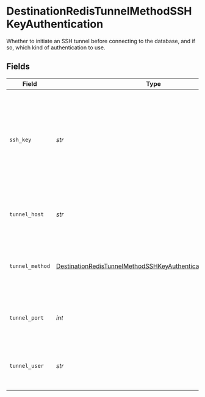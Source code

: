 # DestinationRedisTunnelMethodSSHKeyAuthentication

Whether to initiate an SSH tunnel before connecting to the database, and if so, which kind of authentication to use.


## Fields

| Field                                                                                                                                               | Type                                                                                                                                                | Required                                                                                                                                            | Description                                                                                                                                         | Example                                                                                                                                             |
| --------------------------------------------------------------------------------------------------------------------------------------------------- | --------------------------------------------------------------------------------------------------------------------------------------------------- | --------------------------------------------------------------------------------------------------------------------------------------------------- | --------------------------------------------------------------------------------------------------------------------------------------------------- | --------------------------------------------------------------------------------------------------------------------------------------------------- |
| `ssh_key`                                                                                                                                           | *str*                                                                                                                                               | :heavy_check_mark:                                                                                                                                  | OS-level user account ssh key credentials in RSA PEM format ( created with ssh-keygen -t rsa -m PEM -f myuser_rsa )                                 |                                                                                                                                                     |
| `tunnel_host`                                                                                                                                       | *str*                                                                                                                                               | :heavy_check_mark:                                                                                                                                  | Hostname of the jump server host that allows inbound ssh tunnel.                                                                                    |                                                                                                                                                     |
| `tunnel_method`                                                                                                                                     | [DestinationRedisTunnelMethodSSHKeyAuthenticationTunnelMethod](../../models/shared/destinationredistunnelmethodsshkeyauthenticationtunnelmethod.md) | :heavy_check_mark:                                                                                                                                  | Connect through a jump server tunnel host using username and ssh key                                                                                |                                                                                                                                                     |
| `tunnel_port`                                                                                                                                       | *int*                                                                                                                                               | :heavy_check_mark:                                                                                                                                  | Port on the proxy/jump server that accepts inbound ssh connections.                                                                                 | 22                                                                                                                                                  |
| `tunnel_user`                                                                                                                                       | *str*                                                                                                                                               | :heavy_check_mark:                                                                                                                                  | OS-level username for logging into the jump server host.                                                                                            |                                                                                                                                                     |